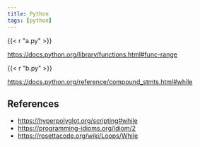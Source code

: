```yaml
---
title: Python
tags: [python]
---
```


{{< r "a.py" >}}

<https://docs.python.org/library/functions.html#func-range>

{{< r "b.py" >}}

<https://docs.python.org/reference/compound_stmts.html#while>

## References

- <https://hyperpolyglot.org/scripting#while>
- <https://programming-idioms.org/idiom/2>
- <https://rosettacode.org/wiki/Loops/While>
